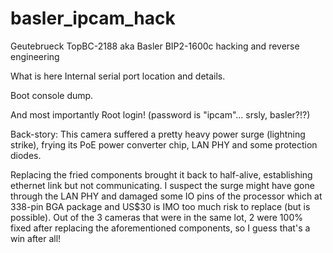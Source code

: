 # basler_ipcam_hack
Geutebrueck TopBC-2188 aka Basler BIP2-1600c hacking and reverse engineering

What is here
Internal serial port location and details.

Boot console dump.

And most importantly Root login!
(password is "ipcam"... srsly, basler?!?)

Back-story:
This camera suffered a pretty heavy power surge (lightning strike), frying its PoE power converter chip, LAN PHY and some protection diodes.

Replacing the fried components brought it back to half-alive, establishing ethernet link but not communicating.
I suspect the surge might have gone through the LAN PHY and damaged some IO pins of the processor which at 338-pin BGA package and US$30 is IMO too much risk to replace (but is possible).
Out of the 3 cameras that were in the same lot, 2 were 100% fixed after replacing the aforementioned components, so I guess that's a win after all!
